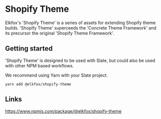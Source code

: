 # Shopify Theme

Elkfox's 'Shopify Theme' is a series of assets for extending Shopify theme builds. 'Shopify Theme' superceeds the 'Concrete Theme Framework' and its precursor the original 'Shopify Theme Framework'.

## Getting started

'Shopify Theme' is designed to be used with Slate, but could also be used with other NPM based workflows.

We recommend using Yarn with your Slate project.

`yarn add @elkfox/shopify-theme`

## Links

https://www.npmjs.com/package/@elkfox/shopify-theme
